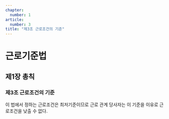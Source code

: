 ```yaml
---
chapter:
  number: 1
article:
  number: 3
title: "제3조 근로조건의 기준"
---
```

# 근로기준법

## 제1장 총칙

### 제3조 근로조건의 기준

이 법에서 정하는 근로조건은 최저기준이므로 근로 관계 당사자는 이 기준을 이유로 근로조건을 낮출 수 없다.
